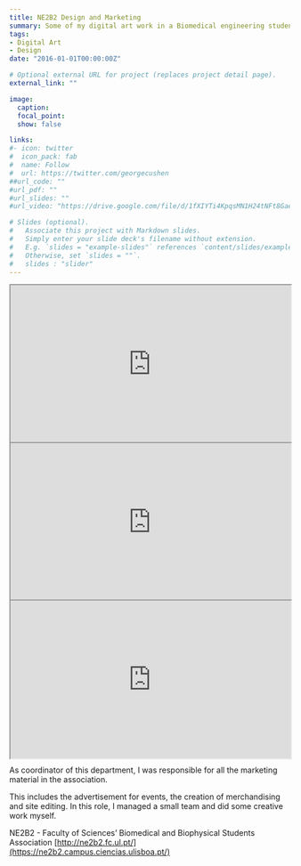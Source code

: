 ```yaml
---
title: NE2B2 Design and Marketing
summary: Some of my digital art work in a Biomedical engineering student association
tags:
- Digital Art
- Design
date: "2016-01-01T00:00:00Z"

# Optional external URL for project (replaces project detail page).
external_link: ""

image:
  caption:
  focal_point:
  show: false

links:
#- icon: twitter
#  icon_pack: fab
#  name: Follow
#  url: https://twitter.com/georgecushen
##url_code: ""
#url_pdf: ""
#url_slides: ""
#url_video: "https://drive.google.com/file/d/1fXIYTi4KpqsMN1H24tNFt8GaeNPanmIq/view"

# Slides (optional).
#   Associate this project with Markdown slides.
#   Simply enter your slide deck's filename without extension.
#   E.g. `slides = "example-slides"` references `content/slides/example-slides.md`.
#   Otherwise, set `slides = ""`.
#   slides : "slider"
---
```


<div style="width: 100%; position: relative; padding-bottom: 56.25%;">
<iframe src="https://drive.google.com/file/d/1lJi3BnmDjWz_Sd7x3NwyfE0S-sdYFOz7/preview" width="100%" height="100%" style="position: absolute; top: 0; left: 0;"></iframe>
</div>

<div style="width: 100%; position: relative; padding-bottom: 56.25%;">
<iframe src="https://drive.google.com/file/d/1spKW0ShTzIFugW9qlscPHcyJg8CAI3w0/preview" width="100%" height="100%" style="position: absolute; top: 0; left: 0;"></iframe>
</div>

<div style="width: 100%; position: relative; padding-bottom: 56.25%;">
<iframe src="https://drive.google.com/file/d/1PpciC-0YFl9d5vfWcm7q6f4hBYqL0E-J/preview" width="100%" height="100%" style="position: absolute; top: 0; left: 0;"></iframe>
</div>


As coordinator of this department, I was responsible for all the marketing material in the association. 

This includes the advertisement for events, the creation of merchandising and site editing. In this role, I managed a small team and did some creative work myself.

NE2B2 - Faculty of Sciences’ Biomedical and Biophysical Students Association
[http://ne2b2.fc.ul.pt/](https://ne2b2.campus.ciencias.ulisboa.pt/)
